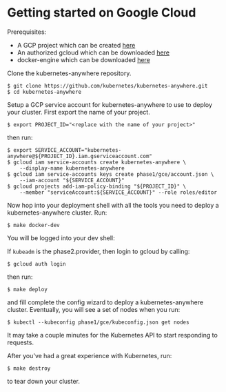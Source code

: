 # Getting started on Google Cloud

Prerequisites:
* A GCP project which can be created [here](https://cloud.google.com/)
* An authorized gcloud which can be downloaded [here](https://cloud.google.com/sdk/)
* docker-engine which can be downloaded [here](https://docs.docker.com/engine/installation/)

Clone the kubernetes-anywhere repository.

```console
$ git clone https://github.com/kubernetes/kubernetes-anywhere.git
$ cd kubernetes-anywhere
```

Setup a GCP service account for kubernetes-anywhere to use to deploy your cluster. First export the name of your project.

```console
$ export PROJECT_ID="<replace with the name of your project>"
```

then run:

```console
$ export SERVICE_ACCOUNT="kubernetes-anywhere@${PROJECT_ID}.iam.gserviceaccount.com"
$ gcloud iam service-accounts create kubernetes-anywhere \
    --display-name kubernetes-anywhere
$ gcloud iam service-accounts keys create phase1/gce/account.json \
    --iam-account "${SERVICE_ACCOUNT}"
$ gcloud projects add-iam-policy-binding "${PROJECT_ID}" \
    --member "serviceAccount:${SERVICE_ACCOUNT}" --role roles/editor
```

Now hop into your deployment shell with all the tools you need to deploy a kubernetes-anywhere cluster. Run:

```console
$ make docker-dev
```

You will be logged into your dev shell:

If `kubeadm` is the phase2.provider, then login to gcloud by calling:

```console
$ gcloud auth login
```

then run:

```console
$ make deploy
```

and fill complete the config wizard to deploy a kubernetes-anywhere cluster. Eventually, you will see a set of nodes when you run:

```console
$ kubectl --kubeconfig phase1/gce/kubeconfig.json get nodes
```

It may take a couple minutes for the Kubernetes API to start responding to requests.

After you've had a great experience with Kubernetes, run:

```console
$ make destroy
```

to tear down your cluster.
